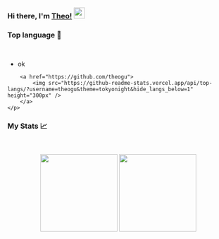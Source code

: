 ### Hi there, I'm [Theo!](https://github.com/Theogu) <img src="https://media.giphy.com/media/hvRJCLFzcasrR4ia7z/giphy.gif" width="25px">

### Top language 💯 

</br>
    <p align="center">
    <ul>
        <li>ok</li>
        </ul>

        <a href="https://github.com/theogu">
            <img src="https://github-readme-stats.vercel.app/api/top-langs/?username=theogu&theme=tokyonight&hide_langs_below=1" height="300px" />
        </a>
    </p>
    
    
### My Stats 📈 

</br>
    <p align="center">
        <img src="https://avatars1.githubusercontent.com/u/31790786?s=400&u=a6187b84f87f6d0d1cdd2d008fe8c2f4f66fe14f&v=4" width="175px" />
        <a href="https://github.com/theogu" >
            <img src="https://github-readme-stats.vercel.app/api?username=theogu&show_icons=true&theme=tokyonight&line_height=20" height="175px"/>
        </a>
    </p>



